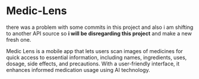 # Medic-Lens
there was a problem with some commits in this project and also i am shifting to another API source so **i will be disregarding this project** and make a new fresh one.

Medic Lens is a mobile app that lets users scan images of medicines for quick access to essential information, including names, ingredients, uses, dosage, side effects, and precautions. With a user-friendly interface, it enhances informed medication usage using AI technology.
